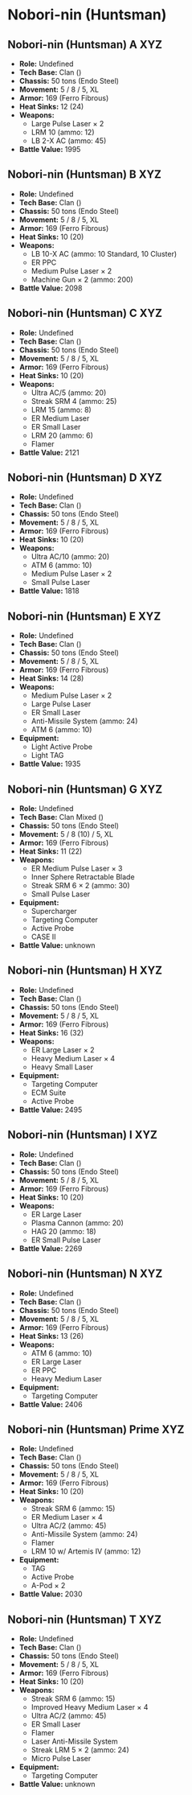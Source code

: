 # Nobori-nin (Huntsman)
## Nobori-nin (Huntsman) A XYZ
- **Role:** Undefined
- **Tech Base:** Clan ()
- **Chassis:** 50 tons (Endo Steel)
- **Movement:** 5 / 8 / 5, XL
- **Armor:** 169 (Ferro Fibrous)
- **Heat Sinks:** 12 (24)
- **Weapons:**
  - Large Pulse Laser × 2
  - LRM 10 (ammo: 12)
  - LB 2-X AC (ammo: 45)
- **Battle Value:** 1995

## Nobori-nin (Huntsman) B XYZ
- **Role:** Undefined
- **Tech Base:** Clan ()
- **Chassis:** 50 tons (Endo Steel)
- **Movement:** 5 / 8 / 5, XL
- **Armor:** 169 (Ferro Fibrous)
- **Heat Sinks:** 10 (20)
- **Weapons:**
  - LB 10-X AC (ammo: 10 Standard, 10 Cluster)
  - ER PPC
  - Medium Pulse Laser × 2
  - Machine Gun × 2 (ammo: 200)
- **Battle Value:** 2098

## Nobori-nin (Huntsman) C XYZ
- **Role:** Undefined
- **Tech Base:** Clan ()
- **Chassis:** 50 tons (Endo Steel)
- **Movement:** 5 / 8 / 5, XL
- **Armor:** 169 (Ferro Fibrous)
- **Heat Sinks:** 10 (20)
- **Weapons:**
  - Ultra AC/5 (ammo: 20)
  - Streak SRM 4 (ammo: 25)
  - LRM 15 (ammo: 8)
  - ER Medium Laser
  - ER Small Laser
  - LRM 20 (ammo: 6)
  - Flamer
- **Battle Value:** 2121

## Nobori-nin (Huntsman) D XYZ
- **Role:** Undefined
- **Tech Base:** Clan ()
- **Chassis:** 50 tons (Endo Steel)
- **Movement:** 5 / 8 / 5, XL
- **Armor:** 169 (Ferro Fibrous)
- **Heat Sinks:** 10 (20)
- **Weapons:**
  - Ultra AC/10 (ammo: 20)
  - ATM 6 (ammo: 10)
  - Medium Pulse Laser × 2
  - Small Pulse Laser
- **Battle Value:** 1818

## Nobori-nin (Huntsman) E XYZ
- **Role:** Undefined
- **Tech Base:** Clan ()
- **Chassis:** 50 tons (Endo Steel)
- **Movement:** 5 / 8 / 5, XL
- **Armor:** 169 (Ferro Fibrous)
- **Heat Sinks:** 14 (28)
- **Weapons:**
  - Medium Pulse Laser × 2
  - Large Pulse Laser
  - ER Small Laser
  - Anti-Missile System (ammo: 24)
  - ATM 6 (ammo: 10)
- **Equipment:**
  - Light Active Probe
  - Light TAG
- **Battle Value:** 1935

## Nobori-nin (Huntsman) G XYZ
- **Role:** Undefined
- **Tech Base:** Clan Mixed ()
- **Chassis:** 50 tons (Endo Steel)
- **Movement:** 5 / 8 (10) / 5, XL
- **Armor:** 169 (Ferro Fibrous)
- **Heat Sinks:** 11 (22)
- **Weapons:**
  - ER Medium Pulse Laser × 3
  - Inner Sphere Retractable Blade
  - Streak SRM 6 × 2 (ammo: 30)
  - Small Pulse Laser
- **Equipment:**
  - Supercharger
  - Targeting Computer
  - Active Probe
  - CASE II
- **Battle Value:** unknown

## Nobori-nin (Huntsman) H XYZ
- **Role:** Undefined
- **Tech Base:** Clan ()
- **Chassis:** 50 tons (Endo Steel)
- **Movement:** 5 / 8 / 5, XL
- **Armor:** 169 (Ferro Fibrous)
- **Heat Sinks:** 16 (32)
- **Weapons:**
  - ER Large Laser × 2
  - Heavy Medium Laser × 4
  - Heavy Small Laser
- **Equipment:**
  - Targeting Computer
  - ECM Suite
  - Active Probe
- **Battle Value:** 2495

## Nobori-nin (Huntsman) I XYZ
- **Role:** Undefined
- **Tech Base:** Clan ()
- **Chassis:** 50 tons (Endo Steel)
- **Movement:** 5 / 8 / 5, XL
- **Armor:** 169 (Ferro Fibrous)
- **Heat Sinks:** 10 (20)
- **Weapons:**
  - ER Large Laser
  - Plasma Cannon (ammo: 20)
  - HAG 20 (ammo: 18)
  - ER Small Pulse Laser
- **Battle Value:** 2269

## Nobori-nin (Huntsman) N XYZ
- **Role:** Undefined
- **Tech Base:** Clan ()
- **Chassis:** 50 tons (Endo Steel)
- **Movement:** 5 / 8 / 5, XL
- **Armor:** 169 (Ferro Fibrous)
- **Heat Sinks:** 13 (26)
- **Weapons:**
  - ATM 6 (ammo: 10)
  - ER Large Laser
  - ER PPC
  - Heavy Medium Laser
- **Equipment:**
  - Targeting Computer
- **Battle Value:** 2406

## Nobori-nin (Huntsman) Prime XYZ
- **Role:** Undefined
- **Tech Base:** Clan ()
- **Chassis:** 50 tons (Endo Steel)
- **Movement:** 5 / 8 / 5, XL
- **Armor:** 169 (Ferro Fibrous)
- **Heat Sinks:** 10 (20)
- **Weapons:**
  - Streak SRM 6 (ammo: 15)
  - ER Medium Laser × 4
  - Ultra AC/2 (ammo: 45)
  - Anti-Missile System (ammo: 24)
  - Flamer
  - LRM 10 w/ Artemis IV (ammo: 12)
- **Equipment:**
  - TAG
  - Active Probe
  - A-Pod × 2
- **Battle Value:** 2030

## Nobori-nin (Huntsman) T XYZ
- **Role:** Undefined
- **Tech Base:** Clan ()
- **Chassis:** 50 tons (Endo Steel)
- **Movement:** 5 / 8 / 5, XL
- **Armor:** 169 (Ferro Fibrous)
- **Heat Sinks:** 10 (20)
- **Weapons:**
  - Streak SRM 6 (ammo: 15)
  - Improved Heavy Medium Laser × 4
  - Ultra AC/2 (ammo: 45)
  - ER Small Laser
  - Flamer
  - Laser Anti-Missile System
  - Streak LRM 5 × 2 (ammo: 24)
  - Micro Pulse Laser
- **Equipment:**
  - Targeting Computer
- **Battle Value:** unknown

